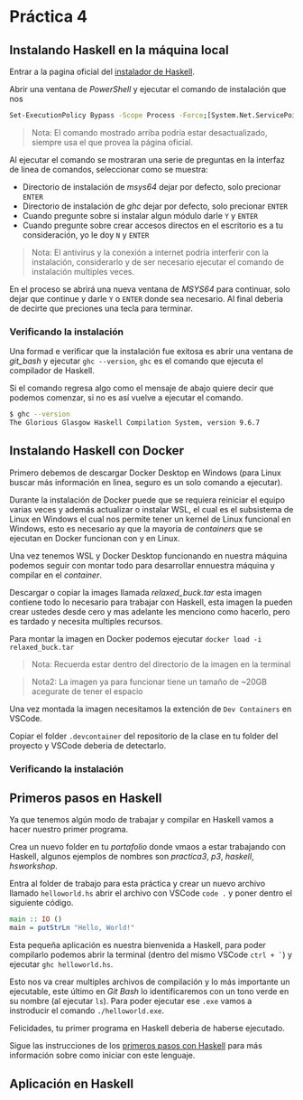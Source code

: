 # Práctica 4

## Instalando Haskell en la máquina local

Entrar a la pagina oficial del [instalador de Haskell](https://www.haskell.org/ghcup/).

Abrir una ventana de _PowerShell_ y ejecutar el comando de instalación que nos

```sh
Set-ExecutionPolicy Bypass -Scope Process -Force;[System.Net.ServicePointManager]::SecurityProtocol = [System.Net.ServicePointManager]::SecurityProtocol -bor 3072; try { & ([ScriptBlock]::Create((Invoke-WebRequest https://www.haskell.org/ghcup/sh/bootstrap-haskell.ps1 -UseBasicParsing))) -Interactive -DisableCurl } catch { Write-Error $_ }
```

> Nota: El comando mostrado arriba podría estar desactualizado, siempre usa el que provea la página oficial.

Al ejecutar el comando se mostraran una serie de preguntas en la interfaz de linea de comandos, seleccionar como se muestra:

- Directorio de instalación de _msys64_ dejar por defecto, solo precionar `ENTER`
- Directorio de instalación de _ghc_ dejar por defecto, solo precionar `ENTER`
- Cuando pregunte sobre si instalar algun módulo darle `Y` y `ENTER`
- Cuando pregunte sobre crear accesos directos en el escritorio es a tu consideración, yo le doy `N` y `ENTER`

> Nota: El antivirus y la conexión a internet podría interferir con la instalación, considerarlo y de ser necesario ejecutar el comando de instalación multiples veces.

En el proceso se abrirá una nueva ventana de _MSYS64_ para continuar, solo dejar que continue y darle `Y` o `ENTER` donde sea necesario. Al final deberia de decirte que preciones una tecla para terminar.

### Verificando la instalación

Una formad e verificar que la instalación fue exitosa es abrir una ventana de *git_bash* y ejecutar `ghc --version`, `ghc` es el comando que ejecuta el compilador de Haskell.

Si el comando regresa algo como el mensaje de abajo quiere decir que podemos comenzar, si no es así vuelve a ejecutar el comando.

```sh
$ ghc --version
The Glorious Glasgow Haskell Compilation System, version 9.6.7
```

## Instalando Haskell con Docker

Primero debemos de descargar Docker Desktop en Windows (para Linux buscar más información en linea, seguro es un solo comando a ejecutar).

Durante la instalación de Docker puede que se requiera reiniciar el equipo varias veces y además actualizar o instalar WSL, el cual es el subsistema de Linux en Windows el cual nos permite tener un kernel de Linux funcional en Windows, esto es necesario ay que la mayoria de _containers_ que se ejecutan en Docker funcionan con y en Linux.

Una vez tenemos WSL y Docker Desktop funcionando en nuestra máquina podemos seguir con montar todo para desarrollar ennuestra máquina y compilar en el _container_.

Descargar o copiar la images llamada _relaxed_buck.tar_ esta imagen contiene todo lo necesario para trabajar con Haskell, esta imagen la pueden crear ustedes desde cero y mas adelante les menciono como hacerlo, pero es tardado y necesita multiples recursos.

Para montar la imagen en Docker podemos ejecutar `docker load -i relaxed_buck.tar`

> Nota: Recuerda estar dentro del directorio de la imagen en la terminal

> Nota2: La imagen ya para funcionar tiene un tamaño de ~20GB acegurate de tener el espacio

Una vez montada la imagen necesitamos la extención de `Dev Containers` en VSCode.

Copiar el folder `.devcontainer` del repositorio de la clase en tu folder del proyecto y VSCode deberia de detectarlo.

### Verificando la instalación

## Primeros pasos en Haskell

Ya que tenemos algún modo de trabajar y compilar en Haskell vamos a hacer nuestro primer programa.

Crea un nuevo folder en tu _portafolio_ donde vmaos a estar trabajando con Haskell, algunos ejemplos de nombres son _practica3_, _p3_, _haskell_, _hsworkshop_.

Entra al folder de trabajo para esta práctica y crear un nuevo archivo llamado `helloworld.hs` abrir el archivo con VSCode `code .` y poner dentro el siguiente código.

```hs
main :: IO ()
main = putStrLn "Hello, World!"
```

Esta pequeña aplicación es nuestra bienvenida a Haskell, para poder compilarlo podemos abrir la terminal (dentro del mismo VSCode `` ctrl + ` ``) y ejecutar `ghc helloworld.hs`.

Esto nos va crear multiples archivos de compilación y lo más importante un ejecutable, este último en _Git Bash_ lo identificaremos con un tono verde en su nombre (al ejecutar `ls`). Para poder ejecutar ese `.exe` vamos a instroducir el comando `./helloworld.exe`.

Felicidades, tu primer programa en Haskell deberia de haberse ejecutado.

Sigue las instrucciones de los [primeros pasos con Haskell](https://www.haskell.org/ghcup/steps/) para más información sobre como iniciar con este lenguaje.

## Aplicación en Haskell
